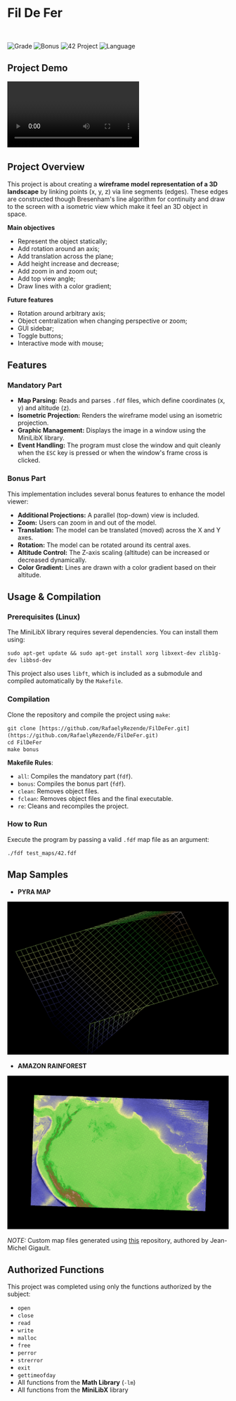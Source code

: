 # Fil De Fer
<br>

![Grade](https://img.shields.io/badge/Grade-125%25-brightgreen)
![Bonus](https://img.shields.io/badge/Bonus-Complete-brightgreen)
![42 Project](https://img.shields.io/badge/42_Project-FdF-00babc?)
![Language](https://img.shields.io/badge/Language-C-blue)

## Project Demo

<video src="https://github.com/user-attachments/assets/a5653a9f-510b-4e1e-80bb-c02e1d506edd" controls>
  Your browser does not support the video tag.
</video>

## Project Overview

This project is about creating a **wireframe model representation of a 3D landscape** by linking points (x, y, z) via line segments (edges). These edges are constructed though Bresenham's line algorithm for continuity and draw to the screen with a isometric view which make it feel an 3D object in space.

**Main objectives**

- Represent the object statically;
- Add rotation around an axis;
- Add translation across the plane;
- Add height increase and decrease;
- Add zoom in and zoom out;
- Add top view angle;
- Draw lines with a color gradient;

**Future features**

- Rotation around arbitrary axis;
- Object centralization when changing perspective or zoom;
- GUI sidebar;
- Toggle buttons;
- Interactive mode with mouse;

## Features

### Mandatory Part

* **Map Parsing:** Reads and parses `.fdf` files, which define coordinates (x, y) and altitude (z).
* **Isometric Projection:** Renders the wireframe model using an isometric projection.
* **Graphic Management:** Displays the image in a window using the MiniLibX library.
* **Event Handling:** The program must close the window and quit cleanly when the `ESC` key is pressed or when the window's frame cross is clicked.

### Bonus Part

This implementation includes several bonus features to enhance the model viewer:
* **Additional Projections:** A parallel (top-down) view is included.
* **Zoom:** Users can zoom in and out of the model.
* **Translation:** The model can be translated (moved) across the X and Y axes.
* **Rotation:** The model can be rotated around its central axes.
* **Altitude Control:** The Z-axis scaling (altitude) can be increased or decreased dynamically.
* **Color Gradient:** Lines are drawn with a color gradient based on their altitude.

## Usage & Compilation

### Prerequisites (Linux)

The MiniLibX library requires several dependencies. You can install them using:
```shell
sudo apt-get update && sudo apt-get install xorg libxext-dev zlib1g-dev libbsd-dev
````

This project also uses `libft`, which is included as a submodule and compiled automatically by the `Makefile`.

### Compilation

Clone the repository and compile the project using `make`:

```shell
git clone [https://github.com/RafaelyRezende/FilDeFer.git](https://github.com/RafaelyRezende/FilDeFer.git)
cd FilDeFer
make bonus
```

**Makefile Rules**:

  * `all`: Compiles the mandatory part (`fdf`).
  * `bonus`: Compiles the bonus part (`fdf`).
  * `clean`: Removes object files.
  * `fclean`: Removes object files and the final executable.
  * `re`: Cleans and recompiles the project.

### How to Run

Execute the program by passing a valid `.fdf` map file as an argument:

```shell
./fdf test_maps/42.fdf
```

## Map Samples


* **PYRA MAP**


<div align="middle">
  <a href="https://github.com/RafaelyRezende/FilDeFer" target="_blank">
    <img src="https://github.com/RafaelyRezende/FilDeFer/blob/main/.archieved/pyra.png" width="640">
  </a>
</div>


* **AMAZON RAINFOREST**


<div align="middle">
  <a href="https://github.com/RafaelyRezende/FilDeFer" target="_blank">
    <img src="https://github.com/RafaelyRezende/FilDeFer/blob/main/.archieved/amazonfdf.png" width="640">
  </a>
</div>

*NOTE:* Custom map files generated using [this](https://github.com/jgigault/42MapGenerator) repository, authored by Jean-Michel Gigault.

## Authorized Functions

This project was completed using only the functions authorized by the subject:

  * `open`
  * `close`
  * `read`
  * `write`
  * `malloc`
  * `free`
  * `perror`
  * `strerror`
  * `exit`
  * `gettimeofday`
  * All functions from the **Math Library** (`-lm`)
  * All functions from the **MiniLibX** library

<!-- end list -->
